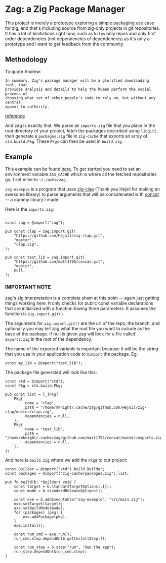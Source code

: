 # Zag: a Zig Package Manager

This project is merely a prototype exploring a simple packaging use case for
zig, and that's including source from zig-only projects in git repositories. It
has a lot of limitiations right now, such as `https` only repos and only first
order dependencies (not dependencies of dependencies) as it's only a prototype
and I want to get feedback from the community.

## Methodology

To quote Andrew:

```
In summary, Zig's package manager will be a glorified downloading tool, that
provides analysis and details to help the human perform the social process of
choosing what set of other people's code to rely on, but without any central
appeal to authority.
```
[reference](https://github.com/ziglang/zig/issues/943#issuecomment-586386891)

And zag is exactly that. We parse an `imports.zig` file that you place in the
root directory of your project, fetch the packages described using `libgit2`,
then generate a `packages.zig` file in `zig-cache` that exports an array of
`std.build.Pkg`.  These `Pkgs` can then be used in `build.zig`.

## Example

This example can be found [here](https://github.com/matt1795/zag-example). To
get started you need to set an environment variable `ZAG_CACHE` which is where
all the fetched repositories go, I set mine to `~/.cache/zag`.

`zag-example` is a program that uses
[zig-clap](https://github.com/Hejsil/zig-clap) (Thank you Hejsil for making an
awesome library) to parse arguments that will be concatenated with
[concat](https://github.com/matt1795/concat) -- a dummy library I made.

Here is the `imports.zig`:

```zig

const zag = @import("zag");

pub const clap = zag.import.git(
    "https://github.com/Hejsil/zig-clap.git",
    "master",
    "clap.zig",
);

pub const test_lib = zag.import.git(
    "https://github.com/matt1795/concat.git",
    "master",
    null,
);
```

### IMPORTANT NOTE
zag's zig interpretation is a complete sham at this point -- again just getting
things working here. It only checks for public const variable declarations that
are initialized with a function having three parameters. It assumes the function
is `zig.import.git()`.

The arguments for `zig.import.git()` are the url of the repo, the branch, and
optionally you may tell zag what the root file you want to include as the base
of the package. If null is given zag will look for a file called `exports.zig`
in the root of the dependency.

The name of the exported variable is important because it will be the string
that you use in your application code to `@import` the package. Eg:

```zig
const my_lib = @import("test_lib");
```

The package file generated will look like this:

```zig
const std = @import("std");
const Pkg = std.build.Pkg;

pub const list = [_]Pkg{
    Pkg{
        .name = "clap",
        .path = "/home/mknight/.cache/zag/github.com/Hejsil/zig-clap/master/clap.zig",
        .dependencies = null,
    },
    Pkg{
        .name = "test_lib",
        .path = "/home/mknight/.cache/zag/github.com/matt1795/concat/master/exports.zig",
        .dependencies = null,
    },
};
```

And here is `build.zig` where we add the `Pkg`s to our project:

```zig
const Builder = @import("std").build.Builder;
const packages = @import("zig-cache/packages.zig").list;

pub fn build(b: *Builder) void {
    const target = b.standardTargetOptions(.{});
    const mode = b.standardReleaseOptions();

    const exe = b.addExecutable("zag-example", "src/main.zig");
    exe.setTarget(target);
    exe.setBuildMode(mode);
    for (packages) |pkg| {
        exe.addPackage(pkg);
    }
    exe.install();

    const run_cmd = exe.run();
    run_cmd.step.dependOn(b.getInstallStep());

    const run_step = b.step("run", "Run the app");
    run_step.dependOn(&run_cmd.step);
}
```
